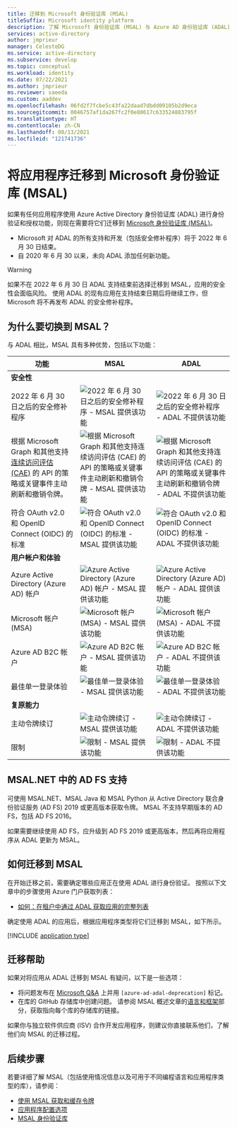 ```yaml
---
title: 迁移到 Microsoft 身份验证库 (MSAL)
titleSuffix: Microsoft identity platform
description: 了解 Microsoft 身份验证库 (MSAL) 与 Azure AD 身份验证库 (ADAL) 之间的差异，以及如何迁移到 MSAL。
services: active-directory
author: jmprieur
manager: CelesteDG
ms.service: active-directory
ms.subservice: develop
ms.topic: conceptual
ms.workload: identity
ms.date: 07/22/2021
ms.author: jmprieur
ms.reviewer: saeeda
ms.custom: aaddev
ms.openlocfilehash: 06fd2f7fcbe5c43fa22daad7dbdd09105b2d9eca
ms.sourcegitcommit: 0046757af1da267fc2f0e88617c633524883795f
ms.translationtype: HT
ms.contentlocale: zh-CN
ms.lasthandoff: 08/13/2021
ms.locfileid: "121741736"
---
```

# <a name="migrate-applications-to-the-microsoft-authentication-library-msal"></a>将应用程序迁移到 Microsoft 身份验证库 (MSAL)

如果有任何应用程序使用 Azure Active Directory 身份验证库 (ADAL) 进行身份验证和授权功能，则现在需要将它们迁移到 [Microsoft 身份验证库 (MSAL)](msal-overview.md#languages-and-frameworks)。

- Microsoft 对 ADAL 的所有支持和开发（包括安全修补程序）将于 2022 年 6 月 30 日结束。
- 自 2020 年 6 月 30 以来，未向 ADAL 添加任何新功能。

> [!WARNING]
> 如果不在 2022 年 6 月 30 日 ADAL 支持结束前选择迁移到 MSAL，应用的安全性会面临风险。 使用 ADAL 的现有应用在支持结束日期后将继续工作，但 Microsoft 将不再发布 ADAL 的安全修补程序。

## <a name="why-switch-to-msal"></a>为什么要切换到 MSAL？

与 ADAL 相比，MSAL 具有多种优势，包括以下功能： 

|功能|MSAL|ADAL|
|---------|---------|---------|
|**安全性**|||
|2022 年 6 月 30 日之后的安全修补程序|![2022 年 6 月 30 日之后的安全修补程序 - MSAL 提供该功能][y]|![2022 年 6 月 30 日之后的安全修补程序 - ADAL 不提供该功能][n]|
| 根据 Microsoft Graph 和其他支持[连续访问评估 (CAE)](app-resilience-continuous-access-evaluation.md) 的 API 的策略或关键事件主动刷新和撤销令牌。|![根据 Microsoft Graph 和其他支持连续访问评估 (CAE) 的 API 的策略或关键事件主动刷新和撤销令牌 - MSAL 提供该功能][y]|![根据 Microsoft Graph 和其他支持连续访问评估 (CAE) 的 API 的策略或关键事件主动刷新和撤销令牌 - ADAL 不提供该功能][n]|
| 符合 OAuth v2.0 和 OpenID Connect (OIDC) 的标准 |![符合 OAuth v2.0 和 OpenID Connect (OIDC) 的标准 - MSAL 提供该功能][y]|![符合 OAuth v2.0 和 OpenID Connect (OIDC) 的标准 - ADAL 不提供该功能][n]|
|**用户帐户和体验**|||
|Azure Active Directory (Azure AD) 帐户|![Azure Active Directory (Azure AD) 帐户 - MSAL 提供该功能][y]|![Azure Active Directory (Azure AD) 帐户 - ADAL 提供该功能][y]|
| Microsoft 帐户 (MSA) |![Microsoft 帐户 (MSA) - MSAL 提供该功能][y]|![Microsoft 帐户 (MSA) - ADAL 不提供该功能][n]|
| Azure AD B2C 帐户 |![Azure AD B2C 帐户 - MSAL 提供该功能][y]|![Azure AD B2C 帐户 - ADAL 不提供该功能][n]|
| 最佳单一登录体验 |![最佳单一登录体验 - MSAL 提供该功能][y]|![最佳单一登录体验 - ADAL 不提供该功能][n]|
|**复原能力**|||
| 主动令牌续订 |![主动令牌续订 - MSAL 提供该功能][y]|![主动令牌续订 - ADAL 不提供该功能][n]|
| 限制 |![限制 - MSAL 提供该功能][y]|![限制 - ADAL 不提供该功能][n]|

## <a name="ad-fs-support-in-msalnet"></a>MSAL.NET 中的 AD FS 支持

可使用 MSAL.NET、MSAL Java 和 MSAL Python 从 Active Directory 联合身份验证服务 (AD FS) 2019 或更高版本获取令牌。 MSAL 不支持早期版本的 AD FS，包括 AD FS 2016。

如果需要继续使用 AD FS，应升级到 AD FS 2019 或更高版本，然后再将应用程序从 ADAL 更新为 MSAL。

## <a name="how-to-migrate-to-msal"></a>如何迁移到 MSAL

在开始迁移之前，需要确定哪些应用正在使用 ADAL 进行身份验证。 按照以下文章中的步骤使用 Azure 门户获取列表：
- [如何：在租户中通过 ADAL 获取应用的完整列表](howto-get-list-of-all-active-directory-auth-library-apps.md)

确定使用 ADAL 的应用后，根据应用程序类型将它们迁移到 MSAL，如下所示。

[!INCLUDE [application type](includes/adal-msal-migration.md)]

## <a name="migration-help"></a>迁移帮助

如果对将应用从 ADAL 迁移到 MSAL 有疑问，以下是一些选项：

- 将问题发布在 [Microsoft Q&A](/answers/topics/azure-ad-adal-deprecation.html) 上并用 `[azure-ad-adal-deprecation]` 标记。
- 在库的 GitHub 存储库中创建问题。 请参阅 MSAL 概述文章的[语言和框架](msal-overview.md#languages-and-frameworks)部分，获取指向每个库的存储库的链接。

如果你与独立软件供应商 (ISV) 合作开发应用程序，则建议你直接联系他们，了解他们向 MSAL 的迁移过程。

## <a name="next-steps"></a>后续步骤

若要详细了解 MSAL（包括使用情况信息以及可用于不同编程语言和应用程序类型的库），请参阅：

- [使用 MSAL 获取和缓存令牌](msal-acquire-cache-tokens.md)
- [应用程序配置选项](msal-client-application-configuration.md)
- [MSAL 身份验证库](reference-v2-libraries.md)

<!--
 ![X indicating no.][n] | ![Green check mark.][y] | ![Green check mark.][y] | -- |
-->
[y]: media/common/yes.png
[n]: media/common/no.png
